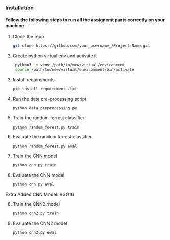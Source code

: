 
### Installation

#### Follow the following steps to run all the assignemt parts correctly on your machine.

1. Clone the repo
   ```sh
   git clone https://github.com/your_username_/Project-Name.git
   ```

2. Create python virtual env and activate it
   ```sh
    python3 -m venv /path/to/new/virtual/environment
    source /path/to/new/virtual/environment/bin/activate
   ```

3. Install requirements
   ```sh
   pip install requirements.txt

   ```
4. Run the data pre-processing script
    ```sh
    python data_preprocessing.py

    ```
5. Train the random forrest classifier
    ```sh
    python random_forest.py train

    ```
6. Evaluate the random forrest classifier
    ```sh
    python random_forest.py eval

    ```
7. Train the CNN model
    ```sh
    python cnn.py train

    ```
6. Evaluate the CNN model
    ```sh
    python cnn.py eval

    ```
    
    
  Extra  Added  CNN Model: VGG16
  
8. Train the CNN2 model
    ```sh
    python cnn2.py train

    ```
9. Evaluate the CNN2 model
    ```sh
    python cnn2.py eval

    ```



